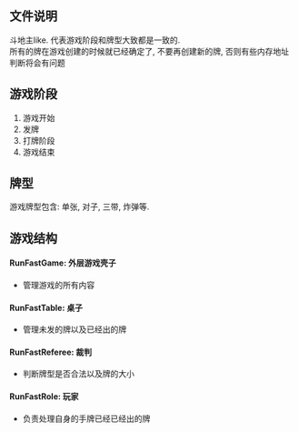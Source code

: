 ## 文件说明

斗地主like. 代表游戏阶段和牌型大致都是一致的.   
所有的牌在游戏创建的时候就已经确定了, 不要再创建新的牌, 否则有些内存地址判断将会有问题

## 游戏阶段

1. 游戏开始
2. 发牌
3. 打牌阶段
4. 游戏结束

## 牌型

游戏牌型包含: 单张, 对子, 三带, 炸弹等.

## 游戏结构

#### RunFastGame: 外层游戏壳子

* 管理游戏的所有内容

#### RunFastTable: 桌子

* 管理未发的牌以及已经出的牌

#### RunFastReferee: 裁判

* 判断牌型是否合法以及牌的大小

#### RunFastRole: 玩家

* 负责处理自身的手牌已经已经出的牌